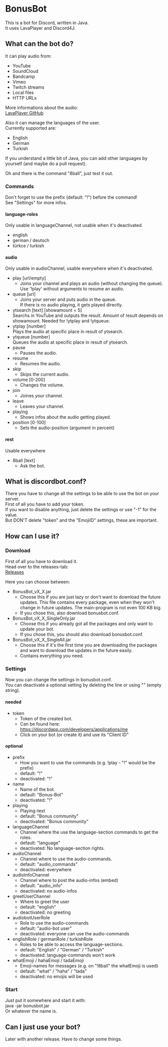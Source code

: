 # BonusBot

This is a bot for Discord, written in Java.  
It uses LavaPlayer and Discord4J.  


## What can the bot do?  

It can play audio from:
* YouTube
* SoundCloud
* Bandcamp
* Vimeo
* Twitch streams
* Local files
* HTTP URLs  

More informations about the audio:  
[LavaPlayer GitHub](https://github.com/sedmelluq/lavaplayer/tree/5019bd8173a0d8b99ff5fc53149774d77792702c)

Also it can manage the languages of the user.  
Currently supported are:  
* English
* German
* Turkish  

If you understand a little bit of Java, you can add other languages by yourself (and maybe do a pull request).

Oh and there is the command "8ball", just test it out.  


### Commands
Don't forget to use the prefix (default: "!") before the command!  
See "Settings" for more infos.

#### language-roles  
Only usable in languageChannel, not usable when it's deactivated.  

- english  
- german / deutsch  
- türkce / turkish  

#### audio
Only usable in audioChannel, usable everywhere when it's deactivated.

- play [url/empty]  
  - Joins your channel and plays an audio (without changing the queue).  
    Use '!play' without arguments to resume an audio.  
- queue [url]  
  - Joins your server and puts audio in the queue.  
  If there is no audio playing, it gets played directly.  
- ytsearch [text] [showamount = 5]  
  Searchs in YouTube and outputs the result. Amount of result depends on showamount.
  Needed for !ytplay and !ytqueue.
- ytplay [number]  
  Plays the audio at specific place in result of ytsearch.  
- ytqueue [number]  
  Queues the audio at specific place in result of ytsearch.  
- pause  
  - Pauses the audio.  
- resume  
  - Resumes the audio.  
- skip
  - Skips the current audio.  
- volume [0-200]  
  - Changes the volume.  
- join
  - Joines your channel.  
- leave  
  - Leaves your channel.  
- playing  
  - Shows infos about the audio getting played.  
- position [0-100]  
  - Sets the audio-position (argument in percent)  

#### rest
Usable everywhere

- 8ball [text]  
  - Ask the bot.


## What is discordbot.conf?

There you have to change all the settings to be able to use the bot on your server.  
First of all you have to add your token.  
If you want to disable anything, just delete the settings or use "-1" for the value.  
But DON'T delete "token" and the "EmojiID" settings, these are important. 


## How can I use it?

### Download
First of all you have to download it.  
Head over to the releases-tab:  
[Releases](https://github.com/emre1702/BonusBot/releases)  

Here you can choose between:  
- BonusBot_vX_X.jar  
  - Choose this if you are just lazy or don't want to download the future updates. This file contains every package, even when they won't change in future updates. The main-program is not even 100 KB big.    
  - If you chose this, also download bonusbot.conf.  
- BonusBot_vX_X_SingleOnly.jar  
  - Choose this if you already got all the packages and only want to update your bot.  
  - If you chose this, you should also download bonusbot.conf.  
- BonusBot_vX_X_SingleAll.jar  
  - Choose this if it's the first time you are downloading the packages and want to download the updates in the future easily.  
  - Contains everything you need.  

### Settings
Now you can change the settings in bonusbot.conf.  
You can deactivate a optional setting by deleting the line or using "" (empty string).

#### needed 
- token  
  - Token of the created bot.   
  - Can be found here: https://discordapp.com/developers/applications/me  
  - Click on your bot (or create it) and use its "Client ID"  

#### optional
- prefix  
  - How you want to use the commands (e.g. !play - "!" would be the prefix)   
  - default: "!"  
  - deactivated: "!"  
- name  
  - Name of the bot.  
  - default: "Bonus-Bot"  
  - deactivated: "!"  
- playing  
  - Playing-text  
  - default: "Bonus community"  
  - deactivated: "Bonus community"  
- languageChannel  
  - Channel where the use the language-section commands to get the roles.  
  - default: "language"  
  - deactivated: No language-section rights.  
- audioChannel  
  - Channel where to use the audio-commands.  
  - default: "audio_commands"  
  - deactivated: everywhere  
- audioInfoChannel  
  - Channel where to post the audio-infos (embed)  
  - default: "audio_info"  
  - deactivated: no audio-infos  
- greetUserChannel  
  - Where to greet the user    
  - default: "english"  
  - deactivated: no greeting  
- audiobotUserRole  
  - Role to use the audio-commands  
  - default: "audio-bot user"  
  - deactivated: everyone can use the audio-commands  
- englishRole / germanRole / turkishRole  
  - Roles to be able to access the language-sections.  
  - default: "English" / "German" / "Turkish"  
  - deactivated: language-commands won't work  
- whatEmoji / hahaEmoji / tadaEmoji  
  - Emoji-names for messages (e.g. on "!8ball" the whatEmoji is used)  
  - default: "what" / "haha" / "tada"  
  - deactivated: no emojis will be used  

### Start

Just put it somewhere and start it with:  
java -jar bonusbot.jar   
Or whatever the name is.


## Can I just use your bot?

Later with another release. 
Have to change some things.
